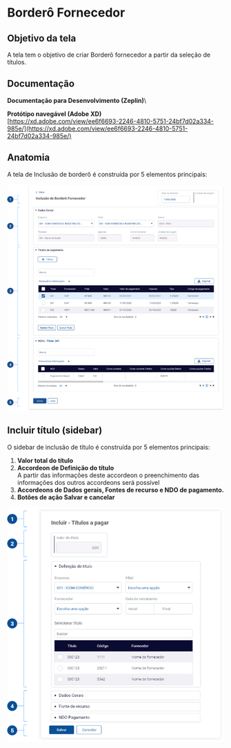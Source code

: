 # Borderô Fornecedor

## Objetivo da tela

A tela tem o objetivo de criar Borderô fornecedor a partir da seleção de títulos.

## Documentação

**Documentação para Desenvolvimento (Zeplin)**\


**Protótipo navegável (Adobe XD)**\
[https://xd.adobe.com/view/ee6f6693-2246-4810-5751-24bf7d02a334-985e/](https://xd.adobe.com/view/ee6f6693-2246-4810-5751-24bf7d02a334-985e/)

## Anatomia

A tela de Inclusão de borderô é construída por 5 elementos principais:

![](<../../../.gitbook/assets/image (804).png>)

## Incluir título (sidebar)

O sidebar de inclusão de título é construída por 5 elementos principais:

1. **Valor total do título**
2. **Accordeon de Definição do título**\
   A partir das informações deste accordeon o preenchimento das informações dos outros accordeons será possível
3. **Accordeons de Dados gerais, Fontes de recurso e NDO de pagamento.**
4. **Botões de ação Salvar e cancelar**

![](<../../../.gitbook/assets/image (958).png>)


